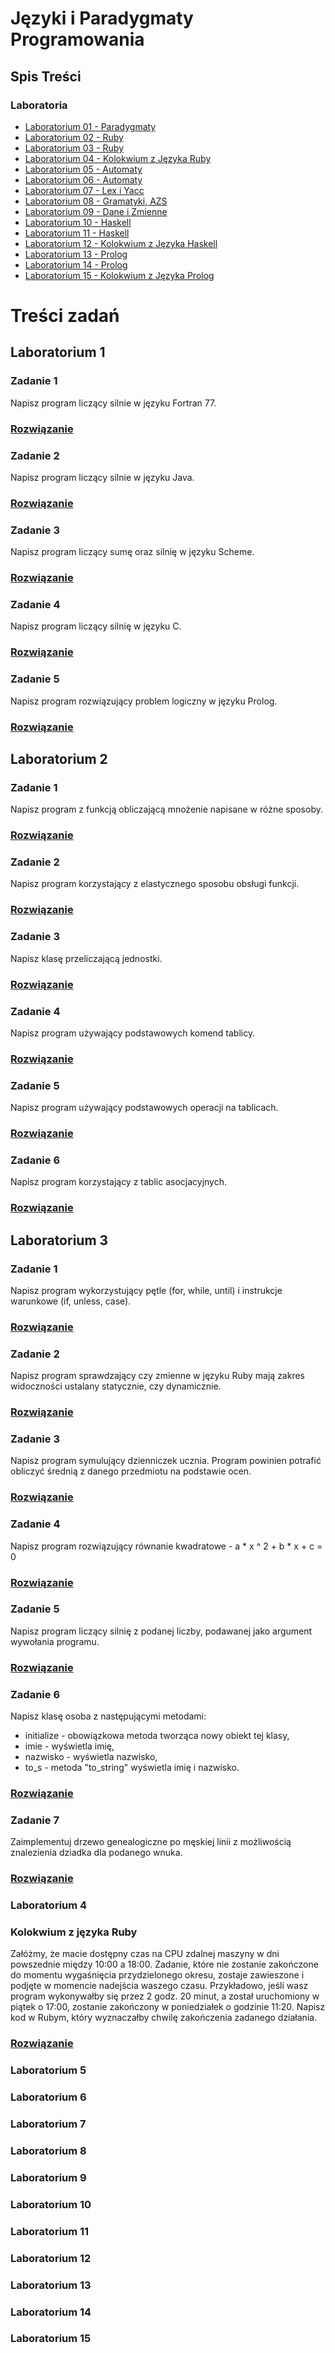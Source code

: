 # Języki i Paradygmaty Programowania

## Spis Treści

### Laboratoria

- [Laboratorium 01 - Paradygmaty](#laboratorium-1)
- [Laboratorium 02 - Ruby](#laboratorium-2)
- [Laboratorium 03 - Ruby](#laboratorium-3)
- [Laboratorium 04 - Kolokwium z Języka Ruby](#laboratorium-4)
- [Laboratorium 05 - Automaty](#laboratorium-5)
- [Laboratorium 06 - Automaty](#laboratorium-6)
- [Laboratorium 07 - Lex i Yacc](#laboratorium-7)
- [Laboratorium 08 - Gramatyki, AZS](#laboratorium-8)
- [Laboratorium 09 - Dane i Zmienne](#laboratorium-9)
- [Laboratorium 10 - Haskell](#laboratorium-10)
- [Laboratorium 11 - Haskell](#laboratorium-11)
- [Laboratorium 12 - Kolokwium z Języka Haskell](#laboratorium-12)
- [Laboratorium 13 - Prolog](#laboratorium-13)
- [Laboratorium 14 - Prolog](#laboratorium-14)
- [Laboratorium 15 - Kolokwium z Języka Prolog](#laboratorium-15)

# Treści zadań

## Laboratorium 1

### Zadanie 1

Napisz program liczący silnie w języku Fortran 77.

### [Rozwiązanie](https://github.com/tukarp/Languages-and-Paradigms-of-Programming/blob/main/Laboratoria/Lab%2001/Zadanie%201.f)

### Zadanie 2

Napisz program liczący silnie w języku Java.

### [Rozwiązanie](https://github.com/tukarp/Languages-and-Paradigms-of-Programming/blob/main/Laboratoria/Lab%2001/Zadanie%202.java)

### Zadanie 3

Napisz program liczący sumę oraz silnię w języku Scheme.

### [Rozwiązanie](https://github.com/tukarp/Languages-and-Paradigms-of-Programming/blob/main/Laboratoria/Lab%2001/Zadanie%203.scm)

### Zadanie 4

Napisz program liczący silnię w języku C.

### [Rozwiązanie](https://github.com/tukarp/Languages-and-Paradigms-of-Programming/blob/main/Laboratoria/Lab%2001/Zadanie%204.c)

### Zadanie 5

Napisz program rozwiązujący problem logiczny w języku Prolog.

### [Rozwiązanie](https://github.com/tukarp/Languages-and-Paradigms-of-Programming/blob/main/Laboratoria/Lab%2001/Zadanie%205.pl)

## Laboratorium 2

### Zadanie 1

Napisz program z funkcją obliczającą mnożenie napisane w różne sposoby.

### [Rozwiązanie](https://github.com/tukarp/Languages-and-Paradigms-of-Programming/blob/main/Laboratoria/Lab%2002/Zadanie%201.rb)

### Zadanie 2

Napisz program korzystający z elastycznego sposobu obsługi funkcji.

### [Rozwiązanie](https://github.com/tukarp/Languages-and-Paradigms-of-Programming/blob/main/Laboratoria/Lab%2002/Zadanie%202.rb)

### Zadanie 3

Napisz klasę przeliczającą jednostki.

### [Rozwiązanie](https://github.com/tukarp/Languages-and-Paradigms-of-Programming/blob/main/Laboratoria/Lab%2002/Zadanie%203.rb)

### Zadanie 4

Napisz program używający podstawowych komend tablicy.

### [Rozwiązanie](https://github.com/tukarp/Languages-and-Paradigms-of-Programming/blob/main/Laboratoria/Lab%2002/Zadanie%204.rb)

### Zadanie 5

Napisz program używający podstawowych operacji na tablicach.

### [Rozwiązanie](https://github.com/tukarp/Languages-and-Paradigms-of-Programming/blob/main/Laboratoria/Lab%2002/Zadanie%205.rb)

### Zadanie 6

Napisz program korzystający z tablic asocjacyjnych.

### [Rozwiązanie](https://github.com/tukarp/Languages-and-Paradigms-of-Programming/blob/main/Laboratoria/Lab%2002/Zadanie%206.rb)

## Laboratorium 3

### Zadanie 1

Napisz program wykorzystujący pętle (for, while, until) i instrukcje warunkowe (if, unless, case).

### [Rozwiązanie](https://github.com/tukarp/Languages-and-Paradigms-of-Programming/blob/main/Laboratoria/Lab%2003/Zadanie%201.rb)

### Zadanie 2

Napisz program sprawdzający czy zmienne w języku Ruby mają zakres widoczności ustalany statycznie, czy dynamicznie.

### [Rozwiązanie](https://github.com/tukarp/Languages-and-Paradigms-of-Programming/blob/main/Laboratoria/Lab%2003/Zadanie%202.rb)

### Zadanie 3

Napisz program symulujący dzienniczek ucznia. Program powinien potrafić obliczyć średnią z danego przedmiotu na podstawie ocen.

### [Rozwiązanie](https://github.com/tukarp/Languages-and-Paradigms-of-Programming/blob/main/Laboratoria/Lab%2003/Zadanie%203.rb)

### Zadanie 4

Napisz program rozwiązujący równanie kwadratowe - a * x ^ 2 + b * x + c = 0

### [Rozwiązanie](https://github.com/tukarp/Languages-and-Paradigms-of-Programming/blob/main/Laboratoria/Lab%2003/Zadanie%204.rb)

### Zadanie 5

Napisz program liczący silnię z podanej liczby, podawanej jako argument wywołania programu.

### [Rozwiązanie](https://github.com/tukarp/Languages-and-Paradigms-of-Programming/blob/main/Laboratoria/Lab%2003/Zadanie%205.rb)

### Zadanie 6

Napisz klasę osoba z następującymi metodami:
- initialize - obowiązkowa metoda tworząca nowy obiekt tej klasy,
- imie - wyświetla imię,
- nazwisko - wyświetla nazwisko,
- to_s - metoda "to_string" wyświetla imię i nazwisko.

### [Rozwiązanie](https://github.com/tukarp/Languages-and-Paradigms-of-Programming/blob/main/Laboratoria/Lab%2003/Zadanie%206.rb)

### Zadanie 7

Zaimplementuj drzewo genealogiczne po męskiej linii z możliwością znalezienia dziadka dla podanego wnuka.

### [Rozwiązanie](https://github.com/tukarp/Languages-and-Paradigms-of-Programming/blob/main/Laboratoria/Lab%2003/Zadanie%207.rb)

### Laboratorium 4

### Kolokwium z języka Ruby

Załóżmy, że macie dostępny czas na CPU zdalnej maszyny w dni powszednie
między 10:00 a 18:00. Zadanie, które nie zostanie zakończone do momentu
wygaśnięcia przydzielonego okresu, zostaje zawieszone i podjęte w
momencie nadejścia waszego czasu. Przykładowo, jeśli wasz program
wykonywałby się przez 2 godz. 20 minut, a został uruchomiony w piątek o
17:00, zostanie zakończony w poniedziałek o godzinie 11:20. Napisz kod w
Rubym, który wyznaczałby chwilę zakończenia zadanego działania.

### [Rozwiązanie](https://github.com/tukarp/Languages-and-Paradigms-of-Programming/blob/main/Laboratoria/Lab%2004/Kolokwium.rb)

### Laboratorium 5

### Laboratorium 6

### Laboratorium 7

### Laboratorium 8

### Laboratorium 9

### Laboratorium 10

### Laboratorium 11

### Laboratorium 12

### Laboratorium 13

### Laboratorium 14

### Laboratorium 15
